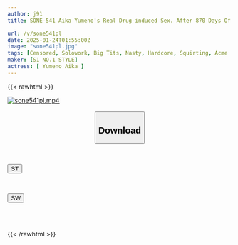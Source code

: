 ```yaml
---
author: j91
title: SONE-541 Aika Yumeno's Real Drug-induced Sex. After 870 Days Of Being Soaked In Aphrodisiacs, Her Sensitive And Libido-boosted Body Arches Back In Ecstasy, Nonstop, Total Trip Sex. Aika Yumeno

url: /v/sone541pl
date: 2025-01-24T01:55:00Z
image: "sone541pl.jpg"
tags: [Censored, Solowork, Big Tits, Nasty, Hardcore, Squirting, Acme · Orgasm	]
maker: [S1 NO.1 STYLE]
actress: [ Yumeno Aika ]
---
```



{{< rawhtml >}}

<div class="video" data-videoid="3R8vyxqR7WU6Yx">
    <a href="javascript:;">
        <img src="/v/sone541pl/sone541pl.jpg" width="WIDTH" height="HEIGHT" alt="sone541pl.mp4" loading="lazy">
    </a>
</div>

<script type="text/javascript" src="https://j91.asia/asset/on-demand-st.js"></script>

<br>
  <link rel="stylesheet" href="https://j91.asia/asset/bs5.css">
  
  <center>
  <button class="btn btn-primary" type="button" data-bs-toggle="collapse" data-bs-target=".multi-collapse" aria-expanded="false" aria-controls="multiCollapseExample1 multiCollapseExample2"><h2>Download</h2></button></center>
</p>
<div class="row">
  <div class="col">
    <div class="collapse multi-collapse" id="multiCollapseExample1">
      <div class="card card-body">
	      	      <br>
<div class="buttons">  
<p><a href="/v/sone541pl/st.html" target="_blank"><button class="btn-hover color-3"><i class="fa fa-download"></i> ST</button></a></p></div>
    </div>
  </div>
</div>
  <div class="col">
    <div class="collapse multi-collapse" id="multiCollapseExample2">
      <div class="card card-body">
	      <br>
<div class="buttons">
<p><a href="/v/sone541pl/sw.html" target="_blank"><button class="btn-hover color-2"><i class="fa fa-download"></i> SW</button></a></p></div>
<br><br>
      </div>
    </div>
  </div>
</div>

{{< /rawhtml >}}